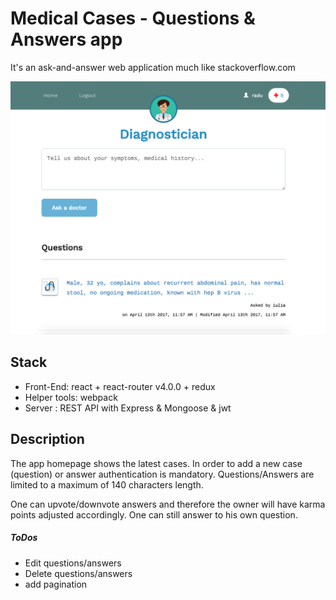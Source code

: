 Medical Cases - Questions & Answers app
============================================

It's an ask-and-answer web application much like stackoverflow.com


<kbd>
  <img src="/Screen-Shot.png?raw=true">
</kbd>



Stack
------- 

- Front-End: react + react-router v4.0.0  + redux
- Helper tools: webpack
- Server : REST API with Express &amp; Mongoose &amp; jwt


Description
-----------

The app homepage shows the latest cases.
In order to add a new case (question) or answer authentication is mandatory. Questions/Answers are limited to a maximum of 140 characters length.

One can upvote/downvote answers and therefore the owner will have karma points adjusted accordingly.
One can still answer to his own question.

##### ToDos
* Edit questions/answers
* Delete questions/answers
* add pagination



